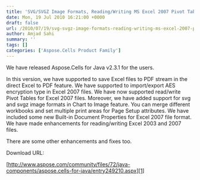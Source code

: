 ```yaml
---
title: 'SVG/SVGZ Image Formats, Reading/Writing MS Excel 2007 Pivot Tables and Save PDF Stream Supported in Aspose.Cells for Java 2.3.1'
date: Mon, 19 Jul 2010 16:21:00 +0000
draft: false
url: /2010/07/19/svg-svgz-image-formats-reading-writing-ms-excel-2007-pivot-tables-and-save-pdf-stream-supported-in-aspose-cells-for-java-2-3-1/
author: Amjad Sahi
summary: ''
tags: []
categories: ['Aspose.Cells Product Family']
---
```


We have released Aspose.Cells for Java v2.3.1 for the users.

In this version, we have supported to save Excel files to PDF stream in the direct Excel to PDF feature. We have supported to import/export AES encryption type in Excel 2007 files. We have now supported read/write Pivot Tables for Excel 2007 files. Moreover, we have added support for svg and svgz image formats in Chart to Image feature. You can merge different workbooks and set multiple print areas for Page Setup attributes. We have included some new Built-in Document Properties for Excel 2007 file format. We have made enhancements for reading/writing Excel 2003 and 2007 files.

There are some other enhancements and fixes too.

Download URL:

[http://www.aspose.com/community/files/72/java-components/aspose.cells-for-java/entry249210.aspx][1]




[1]: http://www.aspose.com/community/files/72/java-components/aspose.cells-for-java/entry249210.aspx




